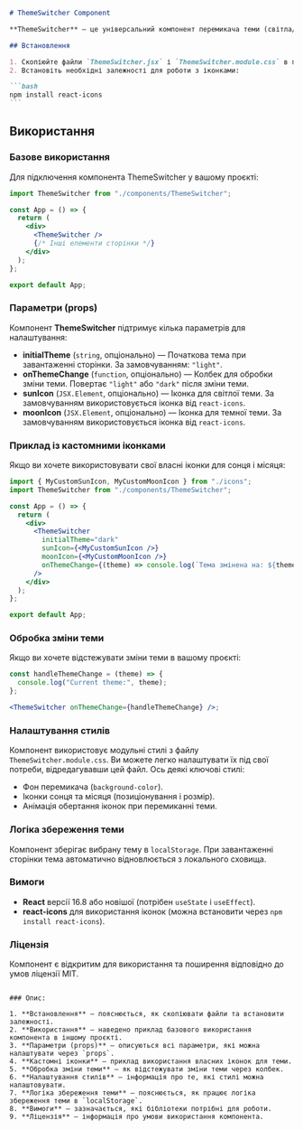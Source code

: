 ````markdown
# ThemeSwitcher Component

**ThemeSwitcher** — це універсальний компонент перемикача теми (світла/темна), який можна використовувати в будь-якому проєкті. Він зберігає стан теми в `localStorage` і автоматично перемикає тему при завантаженні сторінки.

## Встановлення

1. Скопіюйте файли `ThemeSwitcher.jsx` і `ThemeSwitcher.module.css` в папку з компонентами вашого проєкту.
2. Встановіть необхідні залежності для роботи з іконками:

```bash
npm install react-icons
```
````

## Використання

### Базове використання

Для підключення компонента ThemeSwitcher у вашому проєкті:

```jsx
import ThemeSwitcher from "./components/ThemeSwitcher";

const App = () => {
  return (
    <div>
      <ThemeSwitcher />
      {/* Інші елементи сторінки */}
    </div>
  );
};

export default App;
```

### Параметри (props)

Компонент **ThemeSwitcher** підтримує кілька параметрів для налаштування:

- **initialTheme** (`string`, опціонально) — Початкова тема при завантаженні сторінки. За замовчуванням: `"light"`.
- **onThemeChange** (`function`, опціонально) — Колбек для обробки зміни теми. Повертає `"light"` або `"dark"` після зміни теми.
- **sunIcon** (`JSX.Element`, опціонально) — Іконка для світлої теми. За замовчуванням використовується іконка від `react-icons`.
- **moonIcon** (`JSX.Element`, опціонально) — Іконка для темної теми. За замовчуванням використовується іконка від `react-icons`.

### Приклад із кастомними іконками

Якщо ви хочете використовувати свої власні іконки для сонця і місяця:

```jsx
import { MyCustomSunIcon, MyCustomMoonIcon } from "./icons";
import ThemeSwitcher from "./components/ThemeSwitcher";

const App = () => {
  return (
    <div>
      <ThemeSwitcher
        initialTheme="dark"
        sunIcon={<MyCustomSunIcon />}
        moonIcon={<MyCustomMoonIcon />}
        onThemeChange={(theme) => console.log(`Тема змінена на: ${theme}`)}
      />
    </div>
  );
};

export default App;
```

### Обробка зміни теми

Якщо ви хочете відстежувати зміни теми в вашому проєкті:

```jsx
const handleThemeChange = (theme) => {
  console.log("Current theme:", theme);
};

<ThemeSwitcher onThemeChange={handleThemeChange} />;
```

### Налаштування стилів

Компонент використовує модульні стилі з файлу `ThemeSwitcher.module.css`. Ви можете легко налаштувати їх під свої потреби, відредагувавши цей файл. Ось деякі ключові стилі:

- Фон перемикача (`background-color`).
- Іконки сонця та місяця (позиціонування і розмір).
- Анімація обертання іконок при перемиканні теми.

### Логіка збереження теми

Компонент зберігає вибрану тему в `localStorage`. При завантаженні сторінки тема автоматично відновлюється з локального сховища.

### Вимоги

- **React** версії 16.8 або новішої (потрібен `useState` і `useEffect`).
- **react-icons** для використання іконок (можна встановити через `npm install react-icons`).

### Ліцензія

Компонент є відкритим для використання та поширення відповідно до умов ліцензії MIT.

```

### Опис:

1. **Встановлення** — пояснюється, як скопіювати файли та встановити залежності.
2. **Використання** — наведено приклад базового використання компонента в іншому проєкті.
3. **Параметри (props)** — описуються всі параметри, які можна налаштувати через `props`.
4. **Кастомні іконки** — приклад використання власних іконок для теми.
5. **Обробка зміни теми** — як відстежувати зміни теми через колбек.
6. **Налаштування стилів** — інформація про те, які стилі можна налаштовувати.
7. **Логіка збереження теми** — пояснюється, як працює логіка збереження теми в `localStorage`.
8. **Вимоги** — зазначається, які бібліотеки потрібні для роботи.
9. **Ліцензія** — інформація про умови використання компонента.

```
